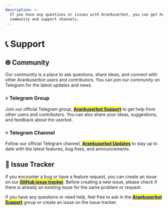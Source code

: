 ```yaml
---
description: >-
  If you have any questions or issues with Arankuserbot, you can get help from our
  community and support channels.
---
```


# 📞 Support

## 🌐 Community

Our community is a place to ask questions, share ideas, and connect with other Arankuserbot users and contributors. You can join our community on Telegram for the latest updates and news.

### ≡  Telegram Group

Join our official Telegram group, [<mark style="color:blue;">**Arankuserbot Support**</mark>](https://t.me/Arankuserbot_support)  to get help from other users and contributors. You can also share your ideas, suggestions, and feedback about the userbot.

### ≡  Telegram Channel

Follow our official Telegram channel, [<mark style="color:blue;">**Arankuserbot Updates**</mark>](https://t.me/Arankuserbot_support)  to stay up to date with the latest features, bug fixes, and announcements.

## 🐞 Issue Tracker

If you encounter a bug or have a feature request, you can create an issue on our [<mark style="color:blue;">**GitHub issue tracker**</mark>](https://github.com/CoderXKrishna/Arankuserbot/issues). Before creating a new issue, please check if there is already an existing issue for the same problem or request.

If you have any questions or need help, feel free to ask in the [<mark style="color:blue;">**Arankuserbot Support**</mark>](https://t.me/Arankuserbot_support) group or create an issue on the issue tracker.
